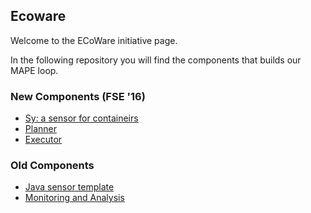 ## Ecoware

Welcome to the ECoWare initiative page.

In the following repository you will find the components that builds our MAPE loop.

### New Components (FSE '16)
- [Sy: a sensor for containeirs](https://github.com/deib-polimi/sy)
- [Planner](https://github.com/deib-polimi/ecoware-planning/)
- [Executor](https://github.com/deib-polimi/ecoware-executor)

### Old Components 

- [Java sensor template](https://github.com/deib-polimi/ecoware-monitoring/tree/master/ECoWare/src/ecoware/ecowareaccessmanager)
- [Monitoring and Analysis](https://github.com/deib-polimi/ecoware-monitoring) 

